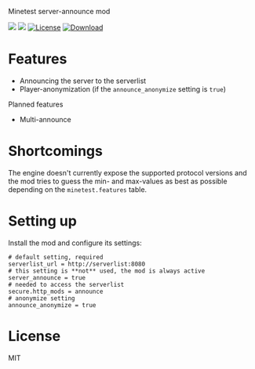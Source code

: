 Minetest server-announce mod

![](https://github.com/mt-mods/announce/workflows/luacheck/badge.svg)
![](https://github.com/mt-mods/announce/workflows/test/badge.svg)
[![License](https://img.shields.io/badge/License-MIT%20and%20CC%20BY--SA%203.0-green.svg)](license.txt)
[![Download](https://img.shields.io/badge/Download-ContentDB-blue.svg)](https://content.minetest.net/packages/mt-mods/announce)

# Features

* Announcing the server to the serverlist
* Player-anonymization (if the `announce_anonymize` setting is `true`)

Planned features
* Multi-announce

# Shortcomings

The engine doesn't currently expose the supported protocol versions
and the mod tries to guess the min- and max-values as best as possible
depending on the `minetest.features` table.

# Setting up

Install the mod and configure its settings:

```
# default setting, required
serverlist_url = http://serverlist:8080
# this setting is **not** used, the mod is always active
server_announce = true
# needed to access the serverlist
secure.http_mods = announce
# anonymize setting
announce_anonymize = true
```

# License

MIT